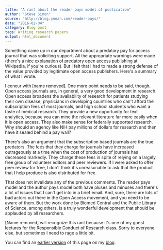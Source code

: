 ```yaml
---
title: "A rant about the reader pays model of publication"
author: "Steve Simon"
source: "http://blog.pmean.com/reader-pays/"
date: "2016-02-04"
category: Blog post
tags: Writing research papers
output: html_document
---
```


Something came up in our department about a predatory pay for access journal that was soliciting support. All the appropriate warnings were made (there's a [nice explanation of predatory open access publishing][wiki1] at Wikipedia, if you're curious). But I felt that I had to made a strong defense of the value provided by legitimate open access publishers. Here's a summary of what I wrote.

<!---More--->

I concur with \[name removed\]. One more point needs to be said, though. Open access journals are, in general, a very good development in research. Open access broadens the availability of research for patients studying their own disease, physicians in developing countries who can't afford the subscription fees of most journals, and high school students who want a taste of medical research. They provide a new opportunity for text analytics, because you can mine the relevant literature far more easily when it is open access. They also make sense for federally supported research. Why should an agency like NIH pay millions of dollars for research and then have it sealed behind a pay wall?

There's also an argument that the subscription based journals are the true predators. The fees that they charge for journals have increased outrageously at a time when the cost of production of journals has decreased markedly. They charge these fees in spite of relying on a largely free group of volunteer editors and peer reviewers. If I were asked to offer peer review for free, I don't think it's unreasonable to ask that the product that I help produce is also distributed for free.

That does not invalidate any of the previous comments. The reader pays model and the author pays model both have pluses and minuses and there's a lot of issues that I can't get into in a brief email. And, sure, there are lots of bad actors out there in the Open Access movement, and you need to be aware of them. But the work done by Biomed Central and the Public Library of Science, among others, is a truly wonderful development that should be applauded by all researchers.

\[Name removed\] will recognize this rant because it's one of my guest lectures for the Responsible Conduct of Research class. Sorry to everyone else, but sometimes I need to rage a little bit.

You can find an [earlier version][sim1] of this page on my [blog][sim2].

[sim1]: http://blog.pmean.com/reader-pays/
[sim2]: http://blog.pmean.com

[wiki1]: https://en.wikipedia.org/wiki/Predatory_open_access_publishing